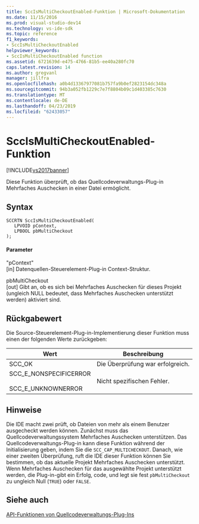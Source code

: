 ```yaml
---
title: SccIsMultiCheckoutEnabled-Funktion | Microsoft-Dokumentation
ms.date: 11/15/2016
ms.prod: visual-studio-dev14
ms.technology: vs-ide-sdk
ms.topic: reference
f1_keywords:
- SccIsMultiCheckoutEnabled
helpviewer_keywords:
- SccIsMultiCheckoutEnabled function
ms.assetid: 6721639d-e475-4766-81b5-ee40a280fc70
caps.latest.revision: 14
ms.author: gregvanl
manager: jillfra
ms.openlocfilehash: a0b4d13367977081b757fa9b0ef2823154dc348a
ms.sourcegitcommit: 94b3a052fb1229c7e7f8804b09c1d403385c7630
ms.translationtype: MT
ms.contentlocale: de-DE
ms.lasthandoff: 04/23/2019
ms.locfileid: "62433057"
---
```

# <a name="sccismulticheckoutenabled-function"></a>SccIsMultiCheckoutEnabled-Funktion
[!INCLUDE[vs2017banner](../includes/vs2017banner.md)]

Diese Funktion überprüft, ob das Quellcodeverwaltungs-Plug-in Mehrfaches Auschecken in einer Datei ermöglicht.  
  
## <a name="syntax"></a>Syntax  
  
```cpp#  
SCCRTN SccIsMultiCheckoutEnabled(  
   LPVOID pContext,  
   LPBOOL pbMultiCheckout  
);  
```  
  
#### <a name="parameters"></a>Parameter  
 "pContext"  
 [in] Datenquellen-Steuerelement-Plug-in Context-Struktur.  
  
 pbMultiCheckout  
 [out] Gibt an, ob es sich bei Mehrfaches Auschecken für dieses Projekt (ungleich NULL bedeutet, dass Mehrfaches Auschecken unterstützt werden) aktiviert sind.  
  
## <a name="return-value"></a>Rückgabewert  
 Die Source-Steuerelement-Plug-in-Implementierung dieser Funktion muss einen der folgenden Werte zurückgeben:  
  
|Wert|Beschreibung|  
|-----------|-----------------|  
|SCC_OK|Die Überprüfung war erfolgreich.|  
|SCC_E_NONSPECIFICERROR<br /><br /> SCC_E_UNKNOWNERROR|Nicht spezifischen Fehler.|  
  
## <a name="remarks"></a>Hinweise  
 Die IDE macht zwei prüft, ob Dateien von mehr als einem Benutzer ausgecheckt werden können. Zunächst muss das Quellcodeverwaltungssystem Mehrfaches Auschecken unterstützen. Das Quellcodeverwaltungs-Plug-in kann diese Funktion während der Initialisierung geben, indem Sie die `SCC_CAP_MULTICHECKOUT`. Danach, wie einer zweiten Überprüfung, ruft die IDE dieser Funktion können Sie bestimmen, ob das aktuelle Projekt Mehrfaches Auschecken unterstützt. Wenn Mehrfaches Auschecken für das ausgewählte Projekt unterstützt werden, die Plug-in-gibt ein Erfolg, code, und legt sie fest `pbMultiCheckout` zu ungleich Null (`TRUE`) oder `FALSE`.  
  
## <a name="see-also"></a>Siehe auch  
 [API-Funktionen von Quellcodeverwaltungs-Plug-Ins](../extensibility/source-control-plug-in-api-functions.md)
